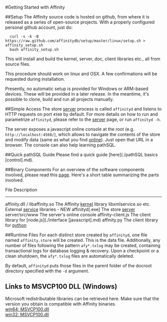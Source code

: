 #Getting Started with Affinity

##Setup
The Affinity source code is hosted on github, from where it is released as a series of
open-source projects. With a properly configured personal github account,
just do:

      curl -s -k -B https://raw.github.com/affinitydb/setup/master/linux/setup.sh > affinity_setup.sh
      bash affinity_setup.sh

This will install and build the kernel, server, doc, client libraries etc., all from source files.

This procedure should work on linux and OSX.
A few confirmations will be requested during installation.

Presently, no automatic setup is provided for Windows or ARM-based devices.
These will be provided in a later release. In the meantime, it's possible to
clone, build and run all projects manually.

##Simple Access
The store [server](./terminology.md#server) process is called `affinityd`
and listens to HTTP requests on port `4560` by default. For more details on how to run
and parametrize `affinityd`, please refer to the [server](./server.md) page,
or run `affinityd -h`.

The server exposes a javascript online console at the root (e.g. `http://localhost:4560/`), 
which allows to navigate the contents of the store and modify data (same as what you find
[online](http://affinity.cloudfoundry.com)). Just open that URL
in a browser. The console can also help learning pathSQL.

##Quick pathSQL Guide
Please find a quick guide [here](./pathSQL basics [control].md).

##Binary Components
For an overview of the software components involved, please read this [page](./terminology.md#software-components).
Here's a short table summarizing the parts involved.  

File                             Description
---------------------------      -----------
affinity.dll / libaffinity.so    The Affinity [kernel](./terminology.md#kernel) library
libxmlservice.so etc.            External [service](./terminology.md#service) libraries - <span class='pathsql_new'>NEW</span>
affinityd[.exe]                  The store [server](./terminology.md#server)
server/src/www                   The server's online console
affinity-client.js               The client library for [node.js](./interface [javascript].md)
affinity.py                      The client library for [python](./sources/affinity_py.html)

##Runtime Files
For each distinct store created by `affinityd`, one file named `affinity.store` will be created. This is the data file.
Additionally, any number of files following the pattern `afy*.txlog` may be created, containing transactional
logs for database logging & recovery. Upon a checkpoint or a clean shutdown, the `afy*.txlog` files are automatically deleted.

By default, `affinityd` puts those files in the parent folder of the docroot directory specified with the `-d` argument.

## Links to MSVCP100 DLL (Windows)
Microsoft redistributable libraries can be retrieved here.  Make sure that the version you obtain is compatible with Affinity binaries.  
[win64: MSVCP100.dll](http://www.microsoft.com/downloads/en/confirmation.aspx?FamilyID=bd512d9e-43c8-4655-81bf-9350143d5867)  
[win32: MSVCP100.dll](http://www.microsoft.com/downloads/en/details.aspx?displaylang=en&FamilyID=a7b7a05e-6de6-4d3a-a423-37bf0912db84#AffinityDownloads)  
